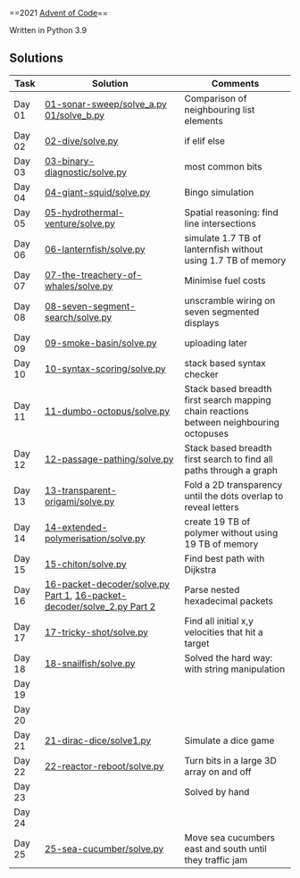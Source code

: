 ==2021 [Advent of Code](https://adventofcode.com/)==

Written in Python 3.9

## Solutions

Task | Solution | Comments
---  | ---      | ---
Day 01 | [01-sonar-sweep/solve_a.py](01-sonar-sweep/solve_a.py) [01/solve_b.py](01-sonar-sweep/solve_b.py) | Comparison of neighbouring list elements
Day 02 | [02-dive/solve.py](02-dive/solve.py) | if elif else
Day 03 | [03-binary-diagnostic/solve.py](03-binary-diagnostic/solve.py)  | most common bits 
Day 04 | [04-giant-squid/solve.py](04-giant-squid/solve.py) | Bingo simulation 
Day 05 | [05-hydrothermal-venture/solve.py](05-hydrothermal-venture/solve.py) | Spatial reasoning: find line intersections
Day 06 | [06-lanternfish/solve.py](06-lanternfish/solve.py) | simulate 1.7 TB of lanternfish without using 1.7 TB of memory
Day 07 | [07-the-treachery-of-whales/solve.py](07-the-treachery-of-whales/solve.py) | Minimise fuel costs
Day 08 | [08-seven-segment-search/solve.py](08-seven-segment-search/solve.py) | unscramble wiring on seven segmented displays
Day 09 | [09-smoke-basin/solve.py](09-smoke-basin/solve.py) | uploading later 
Day 10 | [10-syntax-scoring/solve.py](10-syntax-scoring/solve.py) | stack based syntax checker
Day 11 | [11-dumbo-octopus/solve.py](11-dumbo-octopus/solve.py) | Stack based breadth first search mapping chain reactions between neighbouring octopuses
Day 12 | [12-passage-pathing/solve.py](12-passage-pathing/solve.py) | Stack based breadth first search to find all paths through a graph 
Day 13 | [13-transparent-origami/solve.py](13-transparent-origami/solve.py) | Fold a 2D transparency until the dots overlap to reveal letters
Day 14 | [14-extended-polymerisation/solve.py](14-extended-polymerisation/solve.py) | create 19 TB of polymer without using 19 TB of memory
Day 15 | [15-chiton/solve.py](15-chiton/solve.py) | Find best path with Dijkstra
Day 16 | [16-packet-decoder/solve.py Part 1](16-packet-decoder/solve.py), [16-packet-decoder/solve_2.py Part 2](16-packet-decoder/solve_2.py) | Parse nested hexadecimal packets
Day 17 | [17-tricky-shot/solve.py](17-tricky-shot/solve.py) | Find all initial x,y velocities that hit a target
Day 18 | [18-snailfish/solve.py](18-snailfish/solve.py) | Solved the hard way: with string manipulation
Day 19 | |
Day 20 | |
Day 21 | [21-dirac-dice/solve1.py](21-dirac-dice/solve1.py) | Simulate a dice game
Day 22 | [22-reactor-reboot/solve.py](22-reactor-reboot/solve.py) | Turn bits in a large 3D array on and off
Day 23 | | Solved by hand
Day 24 | | 
Day 25 | [25-sea-cucumber/solve.py](25-sea-cucumber/solve.py) | Move sea cucumbers east and south until they traffic jam